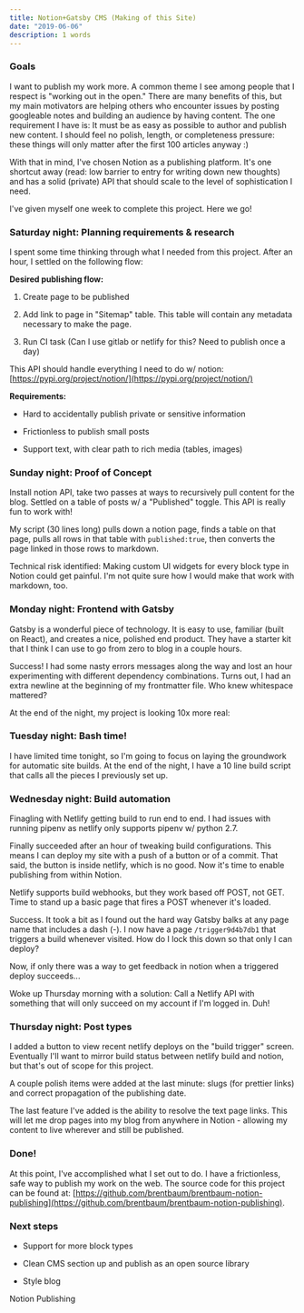 ```yaml
---
title: Notion+Gatsby CMS (Making of this Site)
date: "2019-06-06"
description: 1 words
---
```


### Goals

I want to publish my work more. A common theme I see among people that I respect is "working out in the open." There are many benefits of this, but my main motivators are helping others who encounter issues by posting googleable notes and building an audience by having content. The one requirement I have is: It must be as easy as possible to author and publish new content. I should feel no polish, length, or completeness pressure: these things will only matter after the first 100 articles anyway :)

With that in mind, I've chosen Notion as a publishing platform. It's one shortcut away (read: low barrier to entry for writing down new thoughts) and has a solid (private) API that should scale to the level of sophistication I need. 

I've given myself one week to complete this project. Here we go!

### Saturday night: Planning requirements & research

I spent some time thinking through what I needed from this project. After an hour, I settled on the following flow:

__Desired publishing flow:__

1. Create page to be published

1. Add link to page in "Sitemap" table. This table will contain any metadata necessary to make the page.

1. Run CI task (Can I use gitlab or netlify for this? Need to publish once a day)

This API should handle everything I need to do w/ notion: [https://pypi.org/project/notion/](https://pypi.org/project/notion/)

__Requirements:__

+ Hard to accidentally publish private or sensitive information

+ Frictionless to publish small posts

+ Support text, with clear path to rich media (tables, images)

### Sunday night: Proof of Concept

Install notion API, take two passes at ways to recursively pull content for the blog. Settled on a table of posts w/ a "Published" toggle. This API is really fun to work with!

My script (30 lines long) pulls down a notion page, finds a table on that page, pulls all rows in that table with `published:true`, then converts the page linked in those rows to markdown. 

Technical risk identified: Making custom UI widgets for every block type in Notion could get painful. I'm not quite sure how I would make that work with markdown, too. 

### Monday night: Frontend with Gatsby

Gatsby is a wonderful piece of technology. It is easy to use, familiar (built on React), and creates a nice, polished end product. They have a starter kit that I think I can use to go from zero to blog in a couple hours.

Success! I had some nasty errors messages along the way and lost an hour experimenting with different dependency combinations. Turns out, I had an extra newline at the beginning of my frontmatter file. Who knew whitespace mattered?

At the end of the night, my project is looking 10x more real:

### Tuesday night: Bash time!

I have limited time tonight, so I'm going to focus on laying the groundwork for automatic site builds. At the end of the night, I have a 10 line build script that calls all the pieces I previously set up. 

### Wednesday night: Build automation

Finagling with Netlify getting build to run end to end. I had issues with running pipenv as netlify only supports pipenv w/ python 2.7. 

Finally succeeded after an hour of tweaking build configurations. This means I can deploy my site with a push of a button or of a commit. That said, the button is inside netlify, which is no good. Now it's time to enable publishing from within Notion. 

Netlify supports build webhooks, but they work based off POST, not GET. Time to stand up a basic page that fires a POST whenever it's loaded.

Success. It took a bit as I found out the hard way Gatsby balks at any page name that includes a dash (-). I now have a page `/trigger9d4b7db1` that triggers a build whenever visited. How do I lock this down so that only I can deploy?

Now, if only there was a way to get feedback in notion when a triggered deploy succeeds...

Woke up Thursday morning with a solution: Call a Netlify API with something that will only succeed on my account if I'm logged in. Duh!

### Thursday night: Post types

I added a button to view recent netlify deploys on the "build trigger" screen. Eventually I'll want to mirror build status between netlify build and notion, but that's out of scope for this project.

A couple polish items were added at the last minute: slugs (for prettier links) and correct propagation of the publishing date. 

The last feature I've added is the ability to resolve the text page links. This will let me drop pages into my blog from anywhere in Notion - allowing my content to live wherever and still be published.

### Done!

At this point, I've accomplished what I set out to do. I have a frictionless, safe way to publish my work on the web. The source code for this project can be found at: [https://github.com/brentbaum/brentbaum-notion-publishing](https://github.com/brentbaum/brentbaum-notion-publishing). 

### Next steps

+ Support for more block types

+ Clean CMS section up and publish as an open source library

+ Style blog 

Notion Publishing

